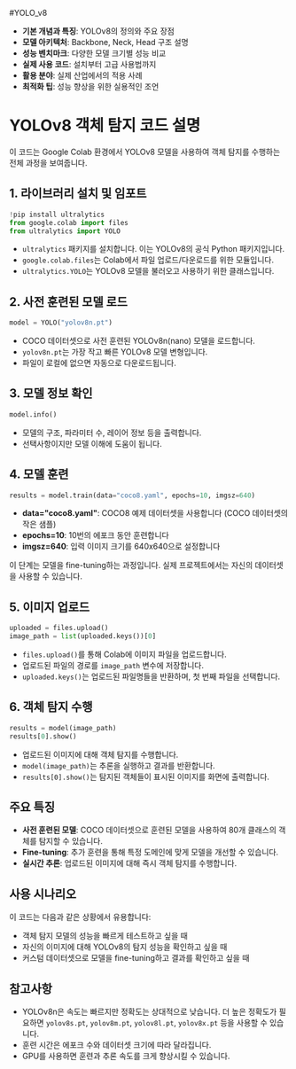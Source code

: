 #YOLO_v8
- **기본 개념과 특징**: YOLOv8의 정의와 주요 장점
- **모델 아키텍처**: Backbone, Neck, Head 구조 설명
- **성능 벤치마크**: 다양한 모델 크기별 성능 비교
- **실제 사용 코드**: 설치부터 고급 사용법까지
- **활용 분야**: 실제 산업에서의 적용 사례
- **최적화 팁**: 성능 향상을 위한 실용적인 조언

# YOLOv8 객체 탐지 코드 설명

이 코드는 Google Colab 환경에서 YOLOv8 모델을 사용하여 객체 탐지를 수행하는 전체 과정을 보여줍니다.

## 1. 라이브러리 설치 및 임포트

```python
!pip install ultralytics
from google.colab import files
from ultralytics import YOLO
```

- `ultralytics` 패키지를 설치합니다. 이는 YOLOv8의 공식 Python 패키지입니다.
- `google.colab.files`는 Colab에서 파일 업로드/다운로드를 위한 모듈입니다.
- `ultralytics.YOLO`는 YOLOv8 모델을 불러오고 사용하기 위한 클래스입니다.

## 2. 사전 훈련된 모델 로드

```python
model = YOLO("yolov8n.pt")
```

- COCO 데이터셋으로 사전 훈련된 YOLOv8n(nano) 모델을 로드합니다.
- `yolov8n.pt`는 가장 작고 빠른 YOLOv8 모델 변형입니다.
- 파일이 로컬에 없으면 자동으로 다운로드됩니다.

## 3. 모델 정보 확인

```python
model.info()
```

- 모델의 구조, 파라미터 수, 레이어 정보 등을 출력합니다.
- 선택사항이지만 모델 이해에 도움이 됩니다.

## 4. 모델 훈련

```python
results = model.train(data="coco8.yaml", epochs=10, imgsz=640)
```

- **data="coco8.yaml"**: COCO8 예제 데이터셋을 사용합니다 (COCO 데이터셋의 작은 샘플)
- **epochs=10**: 10번의 에포크 동안 훈련합니다
- **imgsz=640**: 입력 이미지 크기를 640x640으로 설정합니다

이 단계는 모델을 fine-tuning하는 과정입니다. 실제 프로젝트에서는 자신의 데이터셋을 사용할 수 있습니다.

## 5. 이미지 업로드

```python
uploaded = files.upload()
image_path = list(uploaded.keys())[0]
```

- `files.upload()`를 통해 Colab에 이미지 파일을 업로드합니다.
- 업로드된 파일의 경로를 `image_path` 변수에 저장합니다.
- `uploaded.keys()`는 업로드된 파일명들을 반환하며, 첫 번째 파일을 선택합니다.

## 6. 객체 탐지 수행

```python
results = model(image_path)
results[0].show()
```

- 업로드된 이미지에 대해 객체 탐지를 수행합니다.
- `model(image_path)`는 추론을 실행하고 결과를 반환합니다.
- `results[0].show()`는 탐지된 객체들이 표시된 이미지를 화면에 출력합니다.

## 주요 특징

- **사전 훈련된 모델**: COCO 데이터셋으로 훈련된 모델을 사용하여 80개 클래스의 객체를 탐지할 수 있습니다.
- **Fine-tuning**: 추가 훈련을 통해 특정 도메인에 맞게 모델을 개선할 수 있습니다.
- **실시간 추론**: 업로드된 이미지에 대해 즉시 객체 탐지를 수행합니다.

## 사용 시나리오

이 코드는 다음과 같은 상황에서 유용합니다:

- 객체 탐지 모델의 성능을 빠르게 테스트하고 싶을 때
- 자신의 이미지에 대해 YOLOv8의 탐지 성능을 확인하고 싶을 때
- 커스텀 데이터셋으로 모델을 fine-tuning하고 결과를 확인하고 싶을 때

## 참고사항

- YOLOv8n은 속도는 빠르지만 정확도는 상대적으로 낮습니다. 더 높은 정확도가 필요하면 `yolov8s.pt`, `yolov8m.pt`, `yolov8l.pt`, `yolov8x.pt` 등을 사용할 수 있습니다.
- 훈련 시간은 에포크 수와 데이터셋 크기에 따라 달라집니다.
- GPU를 사용하면 훈련과 추론 속도를 크게 향상시킬 수 있습니다.
